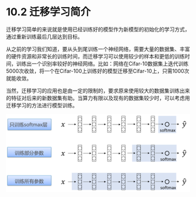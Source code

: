 # 10.2 迁移学习简介

迁移学习简单的来说就是使用已经训练好的模型作为新模型的初始化的学习方式，通过重新训练最后几层达到目标。

从之前的学习我们知道，要从头到尾训练一个神经网络，需要大量的数据集、丰富的硬件资源和非常长的训练时间，而迁移学习可以使用较少的样本和更低的训练时间，训练出一个识别率较好的神经网络。比如：网络在Cifar-10数据集上迭代训练5000次收敛，将一个在Cifar-100上训练好的模型迁移至Cifar-10上，只需1000次就能收敛。

当然，迁移学习的应用也是由一定的限制的，要求原来使用较大的数据集训练出来的特征对后来的新数据集有助。当算力有限以及现有的数据集较少时，可以考虑用迁移学习的方法进行模型训练。

![&#x56FE;10-2 &#x8FC1;&#x79FB;&#x5B66;&#x4E60;](../../.gitbook/assets/10-2.PNG)

